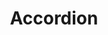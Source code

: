 ---
layout: ../../components/blogComponent.astro
title: Accordion
link: Accordion
url: accordion
---